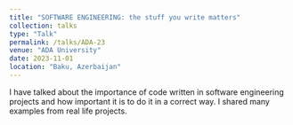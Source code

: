 ```yaml
---
title: "SOFTWARE ENGINEERING: the stuff you write matters"
collection: talks
type: "Talk"
permalink: /talks/ADA-23
venue: "ADA University"
date: 2023-11-01
location: "Baku, Azerbaijan"
---
```



I have talked about the importance of code written in software engineering projects and how important it is to do it in a correct way. I shared many examples from real life projects.

